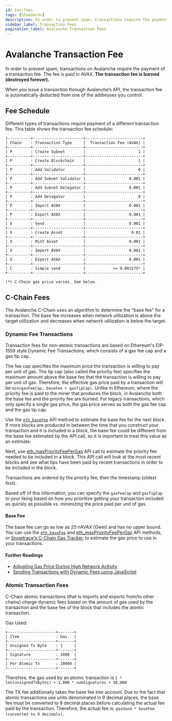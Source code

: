 ```yaml
---
id: txn-fees
tags: [Standards]
description: In order to prevent spam, transactions require the payment of a transaction fee.
sidebar_label: Transaction Fees
pagination_label: Avalanche Transaction Fees
---
```


# Avalanche Transaction Fee

In order to prevent spam, transactions on Avalanche require the payment of a
transaction fee. The fee is paid in AVAX. **The transaction fee is burned
(destroyed forever).**

When you issue a transaction through Avalanche’s API, the transaction fee is
automatically deducted from one of the addresses you control.

## Fee Schedule

Different types of transactions require payment of a different transaction fee.
This table shows the transaction fee schedule:

```text
+----------+----------------------+-------------------------+
| Chain    : Transaction Type     |  Transaction Fee (AVAX) |
+----------+----------------------+-------------------------+
| P        : Create Subnet        |                       1 |
+----------+----------------------+-------------------------+
| P        : Create Blockchain    |                       1 |
+----------+----------------------+-------------------------+
| P        : Add Validator        |                       0 |
+----------+----------------------+-------------------------+
| P        : Add Subnet Validator |                   0.001 |
+----------+----------------------+-------------------------+
| P        : Add Subnet Delegator |                   0.001 |
+----------+----------------------+-------------------------+
| P        : Add Delegator        |                       0 |
+----------+----------------------+-------------------------+
| P        : Import AVAX          |                   0.001 |
+----------+----------------------+-------------------------+
| P        : Export AVAX          |                   0.001 |
+----------+----------------------+-------------------------+
| X        : Send                 |                   0.001 |
+----------+----------------------+-------------------------+
| X        : Create Asset         |                    0.01 |
+----------+----------------------+-------------------------+
| X        : Mint Asset           |                   0.001 |
+----------+----------------------+-------------------------+
| X        : Import AVAX          |                   0.001 |
+----------+----------------------+-------------------------+
| X        : Export AVAX          |                   0.001 |
+----------+----------------------+-------------------------+
| C        : Simple send          |            >= 0.001575* |
+----------+----------------------+-------------------------+

(*) C-Chain gas price varies. See below.
```

## C-Chain Fees

The Avalanche C-Chain uses an algorithm to determine the "base fee" for a
transaction. The base fee increases when network utilization is above the target
utilization and decreases when network utilization is below the target.

### Dynamic Fee Transactions

Transaction fees for non-atomic transactions are based on Ethereum's EIP-1559
style Dynamic Fee Transactions, which consists of a gas fee cap and a gas tip
cap.

The fee cap specifies the maximum price the transaction is willing to pay per
unit of gas. The tip cap (also called the priority fee) specifies the maximum
amount above the base fee that the transaction is willing to pay per unit of
gas. Therefore, the effective gas price paid by a transaction will be
`min(gasFeeCap, baseFee + gasTipCap)`. Unlike in Ethereum, where the priority
fee is paid to the miner that produces the block, in Avalanche both the base fee
and the priority fee are burned. For legacy transactions, which only specify a
single gas price, the gas price serves as both the gas fee cap and the gas tip
cap.

Use the [`eth_baseFee`](../apis/avalanchego/apis/c-chain.md#eth_basefee) API
method to estimate the base fee for the next block. If more blocks are produced
in between the time that you construct your transaction and it is included in a
block, the base fee could be different from the base fee estimated by the API
call, so it is important to treat this value as an estimate.

Next, use
[eth_maxPriorityFeePerGas](../apis/avalanchego/apis/c-chain.md#eth_maxpriorityfeepergas)
API call to estimate the priority fee needed to be included in a block. This API
call will look at the most recent blocks and see what tips have been paid by
recent transactions in order to be included in the block.

Transactions are ordered by the priority fee, then the timestamp (oldest first).

Based off of this information, you can specify the `gasFeeCap` and `gasTipCap`
to your liking based on how you prioritize getting your transaction included as
quickly as possible vs. minimizing the price paid per unit of gas.

#### Base Fee

The base fee can go as low as 25 nAVAX (Gwei) and has no upper bound. You can
use the [`eth_baseFee`](../apis/avalanchego/apis/c-chain.md#eth_basefee) and
[eth_maxPriorityFeePerGas](../apis/avalanchego/apis/c-chain.md#eth_maxpriorityfeepergas)
API methods, or [Snowtrace's C-Chain Gas
Tracker](https://snowtrace.io/gastracker), to estimate the gas price to use in
your transactions.

#### Further Readings

- [Adjusting Gas Price During High Network Activity](../quickstart/adjusting-gas-price-during-high-network-activity.md)
- [Sending Transactions with Dynamic Fees using JavaScript](../quickstart/sending-transactions-with-dynamic-fees-using-javascript.md)

### Atomic Transaction Fees

C-Chain atomic transactions (that is imports and exports from/to other chains)
charge dynamic fees based on the amount of gas used by the transaction and the
base fee of the block that includes the atomic transaction.

Gas Used:

```text
+---------------------+-------+
| Item                : Gas   |
+---------------------+-------+
| Unsigned Tx Byte    : 1     |
+---------------------+-------+
| Signature           : 1000  |
+---------------------+-------+
| Per Atomic Tx       : 10000 |
+---------------------+-------+
```

Therefore, the gas used by an atomic transaction is `1 * len(unsignedTxBytes) +
1,000 * numSignatures + 10,000`

The TX fee additionally takes the base fee into account. Due to the fact that
atomic transactions use units denominated in 9 decimal places, the base fee must
be converted to 9 decimal places before calculating the actual fee paid by the
transaction. Therefore, the actual fee is: `gasUsed * baseFee (converted to 9
decimals)`.
